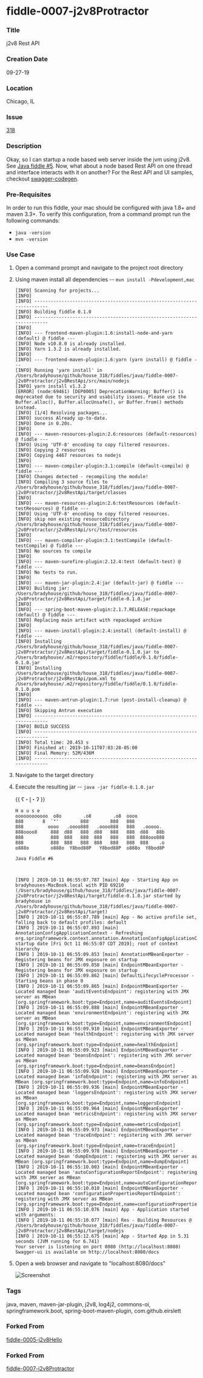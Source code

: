 fiddle-0007-j2v8Protractor
======

### Title<a name="title"></a>

j2v8 Rest API


### Creation Date<a name="creation-date"></a>

09-27-19


### Location<a name="location"></a>

Chicago, IL


### Issue<a name="issue"></a>

[318](https://github.com/bradyhouse/house/issues/318)


### Description<a name="description"></a>

Okay, so I can startup a node based web server inside the jvm using j2v8.  See [Java fiddle #5](https://github.com/bradyhouse/house/tree/master/fiddles/java/fiddle-0005-j2v8Hello). Now, what about a node based Rest API on one thread and interface interacts with it on another?  For the Rest API and UI samples, checkout [swagger-codegen](https://github.com/swagger-api/swagger-codegen).


### Pre-Requisites<a name="pre-req">

In order to run this fiddle, your mac should be configured with java 1.8+ and maven 3.3+.  To verify this configuration, from a command prompt run the following 
commands:

*   `java -version`
*   `mvn -version`

### Use Case<a name="use-case"></a>

1.  Open a command prompt and navigate to the project root directory
2.  Using maven install all dependencies -- `mvn install -Pdevelopment,mac`

        [INFO] Scanning for projects...
        [INFO]
        [INFO] ------------------------------------------------------------------------
        [INFO] Building fiddle 0.1.0
        [INFO] ------------------------------------------------------------------------
        [INFO]
        [INFO] --- frontend-maven-plugin:1.6:install-node-and-yarn (default) @ fiddle ---
        [INFO] Node v10.8.0 is already installed.
        [INFO] Yarn 1.3.2 is already installed.
        [INFO]
        [INFO] --- frontend-maven-plugin:1.6:yarn (yarn install) @ fiddle ---
        [INFO] Running 'yarn install' in /Users/bradyhouse/github/house_318/fiddles/java/fiddle-0007-j2v8Protractor/j2v8RestApi/src/main/nodejs
        [INFO] yarn install v1.3.2
        [ERROR] (node:69461) [DEP0005] DeprecationWarning: Buffer() is deprecated due to security and usability issues. Please use the Buffer.alloc(), Buffer.allocUnsafe(), or Buffer.from() methods instead.
        [INFO] [1/4] Resolving packages...
        [INFO] success Already up-to-date.
        [INFO] Done in 0.20s.
        [INFO]
        [INFO] --- maven-resources-plugin:2.6:resources (default-resources) @ fiddle ---
        [INFO] Using 'UTF-8' encoding to copy filtered resources.
        [INFO] Copying 2 resources
        [INFO] Copying 4467 resources to nodejs
        [INFO]
        [INFO] --- maven-compiler-plugin:3.1:compile (default-compile) @ fiddle ---
        [INFO] Changes detected - recompiling the module!
        [INFO] Compiling 3 source files to /Users/bradyhouse/github/house_318/fiddles/java/fiddle-0007-j2v8Protractor/j2v8RestApi/target/classes
        [INFO]
        [INFO] --- maven-resources-plugin:2.6:testResources (default-testResources) @ fiddle ---
        [INFO] Using 'UTF-8' encoding to copy filtered resources.
        [INFO] skip non existing resourceDirectory /Users/bradyhouse/github/house_318/fiddles/java/fiddle-0007-j2v8Protractor/j2v8RestApi/src/test/resources
        [INFO]
        [INFO] --- maven-compiler-plugin:3.1:testCompile (default-testCompile) @ fiddle ---
        [INFO] No sources to compile
        [INFO]
        [INFO] --- maven-surefire-plugin:2.12.4:test (default-test) @ fiddle ---
        [INFO] No tests to run.
        [INFO]
        [INFO] --- maven-jar-plugin:2.4:jar (default-jar) @ fiddle ---
        [INFO] Building jar: /Users/bradyhouse/github/house_318/fiddles/java/fiddle-0007-j2v8Protractor/j2v8RestApi/target/fiddle-0.1.0.jar
        [INFO]
        [INFO] --- spring-boot-maven-plugin:2.1.7.RELEASE:repackage (default) @ fiddle ---
        [INFO] Replacing main artifact with repackaged archive
        [INFO]
        [INFO] --- maven-install-plugin:2.4:install (default-install) @ fiddle ---
        [INFO] Installing /Users/bradyhouse/github/house_318/fiddles/java/fiddle-0007-j2v8Protractor/j2v8RestApi/target/fiddle-0.1.0.jar to /Users/bradyhouse/.m2/repository/fiddle/fiddle/0.1.0/fiddle-0.1.0.jar
        [INFO] Installing /Users/bradyhouse/github/house_318/fiddles/java/fiddle-0007-j2v8Protractor/j2v8RestApi/pom.xml to /Users/bradyhouse/.m2/repository/fiddle/fiddle/0.1.0/fiddle-0.1.0.pom
        [INFO]
        [INFO] --- maven-antrun-plugin:1.7:run (post-install-cleanup) @ fiddle ---
        [INFO] Skipping Antrun execution
        [INFO] ------------------------------------------------------------------------
        [INFO] BUILD SUCCESS
        [INFO] ------------------------------------------------------------------------
        [INFO] Total time: 20.453 s
        [INFO] Finished at: 2019-10-11T07:03:28-05:00
        [INFO] Final Memory: 52M/436M
        [INFO] ------------------------------------------------------------------------

3.  Navigate to the target directory
4.  Execute the resulting jar -- `java -jar fiddle-0.1.0.jar`
    
       {{ ʕ・ɭ・ʔ }}

        H o u s e
        oooooooooooo  o8o        .o8        .o8  oooo
        888       8  `"'        888        888   888
        888         oooo   .oooo888   .oooo888   888   .ooooo.
        888oooo8     888  d88   888  d88   888   888  d88   88b
        888          888  888   888  888   888   888  888ooo888
        888          888  888   888  888   888   888  888    .o
        o888o        o888o  Y8bod88P   Y8bod88P  o888o  Y8bod8P

        Java Fiddle #6



        [INFO ] 2019-10-11 06:55:07.787 [main] App - Starting App on bradyhouses-MacBook.local with PID 69210 (/Users/bradyhouse/github/house_318/fiddles/java/fiddle-0007-j2v8Protractor/j2v8RestApi/target/fiddle-0.1.0.jar started by bradyhouse in /Users/bradyhouse/github/house_318/fiddles/java/fiddle-0007-j2v8Protractor/j2v8RestApi/target)
        [INFO ] 2019-10-11 06:55:07.789 [main] App - No active profile set, falling back to default profiles: default
        [INFO ] 2019-10-11 06:55:07.893 [main] AnnotationConfigApplicationContext - Refreshing org.springframework.context.annotation.AnnotationConfigApplicationContext@61baa894: startup date [Fri Oct 11 06:55:07 CDT 2019]; root of context hierarchy
        [INFO ] 2019-10-11 06:55:09.853 [main] AnnotationMBeanExporter - Registering beans for JMX exposure on startup
        [INFO ] 2019-10-11 06:55:09.858 [main] EndpointMBeanExporter - Registering beans for JMX exposure on startup
        [INFO ] 2019-10-11 06:55:09.862 [main] DefaultLifecycleProcessor - Starting beans in phase 0
        [INFO ] 2019-10-11 06:55:09.865 [main] EndpointMBeanExporter - Located managed bean 'auditEventsEndpoint': registering with JMX server as MBean [org.springframework.boot:type=Endpoint,name=auditEventsEndpoint]
        [INFO ] 2019-10-11 06:55:09.888 [main] EndpointMBeanExporter - Located managed bean 'environmentEndpoint': registering with JMX server as MBean [org.springframework.boot:type=Endpoint,name=environmentEndpoint]
        [INFO ] 2019-10-11 06:55:09.910 [main] EndpointMBeanExporter - Located managed bean 'healthEndpoint': registering with JMX server as MBean [org.springframework.boot:type=Endpoint,name=healthEndpoint]
        [INFO ] 2019-10-11 06:55:09.923 [main] EndpointMBeanExporter - Located managed bean 'beansEndpoint': registering with JMX server as MBean [org.springframework.boot:type=Endpoint,name=beansEndpoint]
        [INFO ] 2019-10-11 06:55:09.928 [main] EndpointMBeanExporter - Located managed bean 'infoEndpoint': registering with JMX server as MBean [org.springframework.boot:type=Endpoint,name=infoEndpoint]
        [INFO ] 2019-10-11 06:55:09.936 [main] EndpointMBeanExporter - Located managed bean 'loggersEndpoint': registering with JMX server as MBean [org.springframework.boot:type=Endpoint,name=loggersEndpoint]
        [INFO ] 2019-10-11 06:55:09.964 [main] EndpointMBeanExporter - Located managed bean 'metricsEndpoint': registering with JMX server as MBean [org.springframework.boot:type=Endpoint,name=metricsEndpoint]
        [INFO ] 2019-10-11 06:55:09.973 [main] EndpointMBeanExporter - Located managed bean 'traceEndpoint': registering with JMX server as MBean [org.springframework.boot:type=Endpoint,name=traceEndpoint]
        [INFO ] 2019-10-11 06:55:09.978 [main] EndpointMBeanExporter - Located managed bean 'dumpEndpoint': registering with JMX server as MBean [org.springframework.boot:type=Endpoint,name=dumpEndpoint]
        [INFO ] 2019-10-11 06:55:10.003 [main] EndpointMBeanExporter - Located managed bean 'autoConfigurationReportEndpoint': registering with JMX server as MBean [org.springframework.boot:type=Endpoint,name=autoConfigurationReportEndpoint]
        [INFO ] 2019-10-11 06:55:10.010 [main] EndpointMBeanExporter - Located managed bean 'configurationPropertiesReportEndpoint': registering with JMX server as MBean [org.springframework.boot:type=Endpoint,name=configurationPropertiesReportEndpoint]
        [INFO ] 2019-10-11 06:55:10.076 [main] App - Application started with arguments:
        [INFO ] 2019-10-11 06:55:10.077 [main] Res - Building Resources @ /Users/bradyhouse/github/house_318/fiddles/java/fiddle-0007-j2v8Protractor/j2v8RestApi/target/nodejs
        [INFO ] 2019-10-11 06:55:12.675 [main] App - Started App in 5.31 seconds (JVM running for 6.741)
        Your server is listening on port 8080 (http://localhost:8080)
        Swagger-ui is available on http://localhost:8080/docs

5.  Open a web browser and navigate to "localhost:8080/docs"

    ![Screenshot](screenshot.png)


### Tags<a name="tags"></a>

java, maven, maven-jar-plugin, j2v8, log4j2, commons-oi, springframework.boot, spring-boot-maven-plugin, com.github.eirslett


### Forked From

[fiddle-0005-j2v8Hello](../fiddle-0005-j2v8Hello)


### Forked From

[fiddle-0007-j2v8Protractor](../fiddle-0006-j2v8RestApi)
